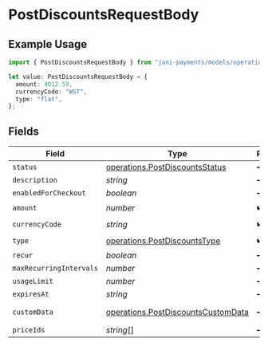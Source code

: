 # PostDiscountsRequestBody

## Example Usage

```typescript
import { PostDiscountsRequestBody } from "jani-payments/models/operations";

let value: PostDiscountsRequestBody = {
  amount: 4012.59,
  currencyCode: "WST",
  type: "flat",
};
```

## Fields

| Field                                                                                    | Type                                                                                     | Required                                                                                 | Description                                                                              |
| ---------------------------------------------------------------------------------------- | ---------------------------------------------------------------------------------------- | ---------------------------------------------------------------------------------------- | ---------------------------------------------------------------------------------------- |
| `status`                                                                                 | [operations.PostDiscountsStatus](../../models/operations/postdiscountsstatus.md)         | :heavy_minus_sign:                                                                       | N/A                                                                                      |
| `description`                                                                            | *string*                                                                                 | :heavy_minus_sign:                                                                       | N/A                                                                                      |
| `enabledForCheckout`                                                                     | *boolean*                                                                                | :heavy_minus_sign:                                                                       | N/A                                                                                      |
| `amount`                                                                                 | *number*                                                                                 | :heavy_check_mark:                                                                       | N/A                                                                                      |
| `currencyCode`                                                                           | *string*                                                                                 | :heavy_check_mark:                                                                       | N/A                                                                                      |
| `type`                                                                                   | [operations.PostDiscountsType](../../models/operations/postdiscountstype.md)             | :heavy_check_mark:                                                                       | N/A                                                                                      |
| `recur`                                                                                  | *boolean*                                                                                | :heavy_minus_sign:                                                                       | N/A                                                                                      |
| `maxRecurringIntervals`                                                                  | *number*                                                                                 | :heavy_minus_sign:                                                                       | N/A                                                                                      |
| `usageLimit`                                                                             | *number*                                                                                 | :heavy_minus_sign:                                                                       | N/A                                                                                      |
| `expiresAt`                                                                              | *string*                                                                                 | :heavy_minus_sign:                                                                       | N/A                                                                                      |
| `customData`                                                                             | [operations.PostDiscountsCustomData](../../models/operations/postdiscountscustomdata.md) | :heavy_minus_sign:                                                                       | Any valid JSON value                                                                     |
| `priceIds`                                                                               | *string*[]                                                                               | :heavy_minus_sign:                                                                       | N/A                                                                                      |